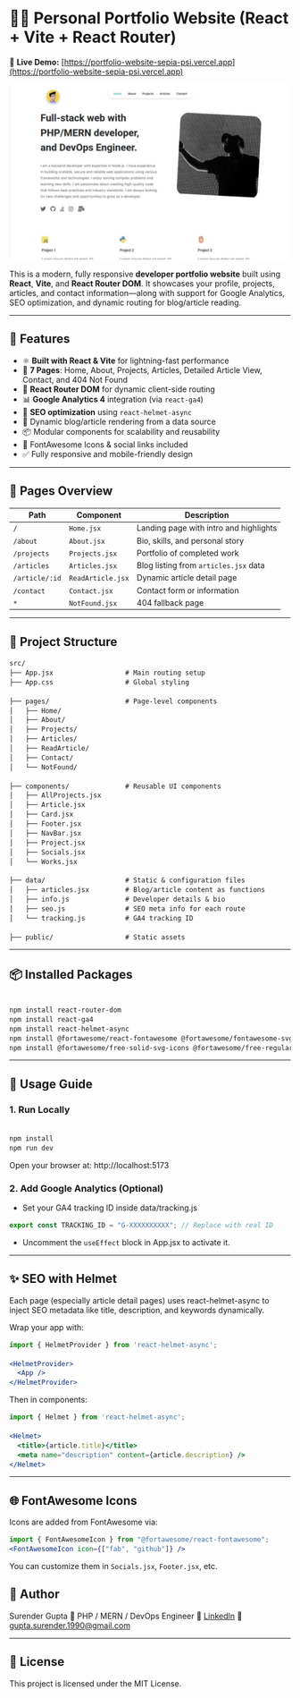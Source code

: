 # 🧑‍💻 Personal Portfolio Website (React + Vite + React Router)

🚀 **Live Demo:** [https://portfolio-website-sepia-psi.vercel.app](https://portfolio-website-sepia-psi.vercel.app)

![Website Preview](./public/download.png)

This is a modern, fully responsive **developer portfolio website** built using **React**, **Vite**, and **React Router DOM**. It showcases your profile, projects, articles, and contact information—along with support for Google Analytics, SEO optimization, and dynamic routing for blog/article reading.

---

## 🚀 Features

- ⚛️ **Built with React & Vite** for lightning-fast performance
- 📄 **7 Pages**: Home, About, Projects, Articles, Detailed Article View, Contact, and 404 Not Found
- 🧭 **React Router DOM** for dynamic client-side routing
- 📊 **Google Analytics 4** integration (via `react-ga4`)
- 🧠 **SEO optimization** using `react-helmet-async`
- 📰 Dynamic blog/article rendering from a data source
- 📦 Modular components for scalability and reusability
- 🎨 FontAwesome Icons & social links included
- ✅ Fully responsive and mobile-friendly design

---

## 📄 Pages Overview

| Path           | Component         | Description                              |
|----------------|-------------------|------------------------------------------|
| `/`            | `Home.jsx`        | Landing page with intro and highlights   |
| `/about`       | `About.jsx`       | Bio, skills, and personal story          |
| `/projects`    | `Projects.jsx`    | Portfolio of completed work              |
| `/articles`    | `Articles.jsx`    | Blog listing from `articles.jsx` data    |
| `/article/:id` | `ReadArticle.jsx` | Dynamic article detail page              |
| `/contact`     | `Contact.jsx`     | Contact form or information              |
| `*`            | `NotFound.jsx`    | 404 fallback page                        |

---

## 📁 Project Structure

```txt
src/
├── App.jsx                  # Main routing setup
├── App.css                  # Global styling

├── pages/                   # Page-level components
│   ├── Home/
│   ├── About/
│   ├── Projects/
│   ├── Articles/
│   ├── ReadArticle/
│   ├── Contact/
│   └── NotFound/

├── components/              # Reusable UI components
│   ├── AllProjects.jsx
│   ├── Article.jsx
│   ├── Card.jsx
│   ├── Footer.jsx
│   ├── NavBar.jsx
│   ├── Project.jsx
│   ├── Socials.jsx
│   └── Works.jsx

├── data/                    # Static & configuration files
│   ├── articles.jsx         # Blog/article content as functions
│   ├── info.js              # Developer details & bio
│   ├── seo.js               # SEO meta info for each route
│   └── tracking.js          # GA4 tracking ID

├── public/                  # Static assets
```

---

## 📦 Installed Packages

```bash

npm install react-router-dom
npm install react-ga4
npm install react-helmet-async
npm install @fortawesome/react-fontawesome @fortawesome/fontawesome-svg-core
npm install @fortawesome/free-solid-svg-icons @fortawesome/free-regular-svg-icons @fortawesome/free-brands-svg-icons
```

---

## 🧠 Usage Guide

### 1. Run Locally

```bash

npm install
npm run dev
```

Open your browser at: http://localhost:5173

### 2. Add Google Analytics (Optional)
- Set your GA4 tracking ID inside data/tracking.js
```js
export const TRACKING_ID = "G-XXXXXXXXXX"; // Replace with real ID
```

- Uncomment the `useEffect` block in App.jsx to activate it.

---

## ✨ SEO with Helmet
Each page (especially article detail pages) uses react-helmet-async to inject SEO metadata like title, description, and keywords dynamically.

Wrap your app with:

```jsx
import { HelmetProvider } from 'react-helmet-async';

<HelmetProvider>
  <App />
</HelmetProvider>
```

Then in components:
```jsx
import { Helmet } from 'react-helmet-async';

<Helmet>
  <title>{article.title}</title>
  <meta name="description" content={article.description} />
</Helmet>
```

---

## 🌐 FontAwesome Icons
Icons are added from FontAwesome via:

```jsx
import { FontAwesomeIcon } from "@fortawesome/react-fontawesome";
<FontAwesomeIcon icon={["fab", "github"]} />

```

You can customize them in `Socials.jsx`, `Footer.jsx`, etc.

## 🙋 Author

Surender Gupta
💼 PHP / MERN / DevOps Engineer
🔗 [LinkedIn](https://www.linkedin.com/in/surender-gupta/)
📧 [gupta.surender.1990@gmail.com](mailto:gupta.surender.1990@gmail.com)

---


## 📄 License
This project is licensed under the MIT License.